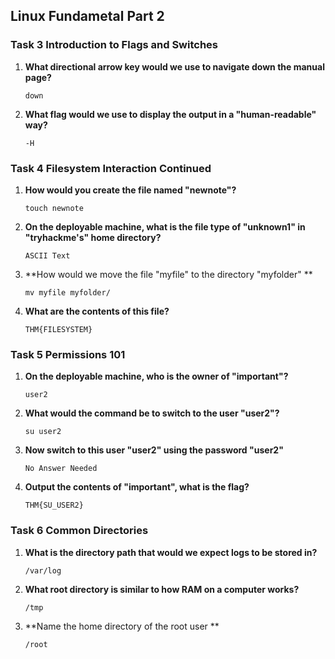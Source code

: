 ## Linux Fundametal Part 2

### Task 3 Introduction to Flags and Switches

1. **What directional arrow key would we use to navigate down the manual page?**
    ```
    down
    ```

2. **What flag would we use to display the output in a "human-readable" way?**
    ```
    -H
    ```

### Task 4 Filesystem Interaction Continued

1. **How would you create the file named "newnote"?**
    ```
    touch newnote
    ```

2. **On the deployable machine, what is the file type of "unknown1" in "tryhackme's" home directory?**
    ```
    ASCII Text
    ```

3. **How would we move the file "myfile" to the directory "myfolder" **
    ```
    mv myfile myfolder/
    ```

4. **What are the contents of this file?**
    ```
    THM{FILESYSTEM}
    ```

### Task 5 Permissions 101

1. **On the deployable machine, who is the owner of "important"?**
    ```
    user2
    ```

2. **What would the command be to switch to the user "user2"?**
    ```
    su user2
    ```

3. **Now switch to this user "user2" using the password "user2"**
    ```
    No Answer Needed
    ```

4. **Output the contents of "important", what is the flag?**
    ```
    THM{SU_USER2}
    ```

### Task 6 Common Directories

1. **What is the directory path that would we expect logs to be stored in?**
    ```
    /var/log
    ```

2. **What root directory is similar to how RAM on a computer works?**
    ```
    /tmp
    ```

3. **Name the home directory of the root user **
    ```
    /root
    ```